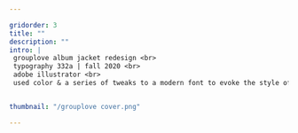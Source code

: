 ```yaml
---

gridorder: 3
title: ""
description: ""
intro: |
 grouplove album jacket redesign <br>
 typography 332a | fall 2020 <br>
 adobe illustrator <br>
 used color & a series of tweaks to a modern font to evoke the style of grouplove's music


thumbnail: "/grouplove cover.png"

---
```

